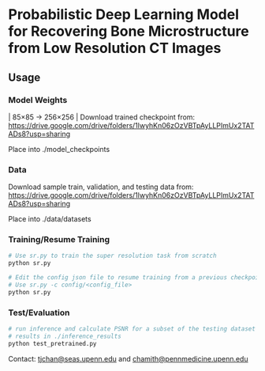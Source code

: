 # Probabilistic Deep Learning Model for Recovering Bone Microstructure from Low Resolution CT Images

## Usage

### Model Weights

| 85×85 -> 256×256 | Download trained checkpoint from: https://drive.google.com/drive/folders/1lwyhKn06zOzVBTpAyLLPImUx2TATADs8?usp=sharing

Place into ./model_checkpoints

### Data

Download sample train, validation, and testing data from: https://drive.google.com/drive/folders/1lwyhKn06zOzVBTpAyLLPImUx2TATADs8?usp=sharing

Place into ./data/datasets

### Training/Resume Training

```python
# Use sr.py to train the super resolution task from scratch
python sr.py

# Edit the config json file to resume training from a previous checkpoint
# Use sr.py -c config/<config_file>
python sr.py
```

### Test/Evaluation

```python
# run inference and calculate PSNR for a subset of the testing dataset
# results in ./inference_results
python test_pretrained.py
```

Contact: tjchan@seas.upenn.edu and chamith@pennmedicine.upenn.edu
